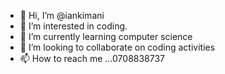 - 👋 Hi, I’m @iankimani
- 👀 I’m interested in coding.
- 🌱 I’m currently learning computer science
- 💞️ I’m looking to collaborate on coding activities
- 📫 How to reach me ...0708838737

<!---
iankmani/iankmani is a ✨ special ✨ repository because its `README.md` (this file) appears on your GitHub profile.
You can click the Preview link to take a look at your changes.
--->
